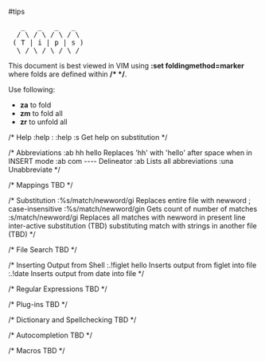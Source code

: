 #tips

<pre>
   _   _   _   _  
  / \ / \ / \ / \ 
 ( T | i | p | s )
  \_/ \_/ \_/ \_/ 
</pre>

This document is best viewed in VIM using __:set foldingmethod=marker__ where folds are defined within __/* */__.

Use following:
- __za__   to fold
- __zm__   to fold all
- __zr__   to unfold all


/* Help
:help :<verb>
:help :s       Get help on substitution
*/

/* Abbreviations
:ab hh hello   Replaces 'hh' with 'hello' after space when in INSERT mode
:ab com ----   Delineator
:ab            Lists all abbreviations 
:una           Unabbreviate
*/

/* Mappings
TBD
*/

/* Substitution
:%s/match/newword/gi   Replaces entire file with newword ; case-insensitive
:%s/match/newword/gin  Gets count of number of matches
:s/match/newword/gi    Replaces all matches with newword in present line 
inter-active substitution (TBD)
substituting match with strings in another file (TBD)
*/

/* File Search
TBD
*/

/* Inserting Output from Shell 
:.!figlet hello    Inserts output from figlet into file 
:.!date            Inserts output from date into file
*/

/* Regular Expressions
TBD
*/

/* Plug-ins
TBD
*/

/* Dictionary and Spellchecking
TBD
*/

/* Autocompletion
TBD
*/

/* Macros
TBD
*/
